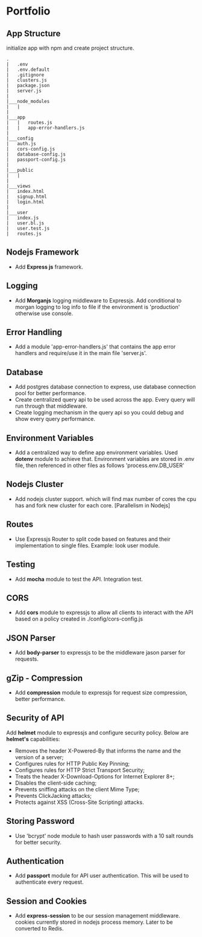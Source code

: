 # Portfolio

## App Structure
initialize app with npm and create project structure.
````
.
|   .env
|   .env.default
|   .gitignore
|   clusters.js
|   package.json
|   server.js
|
|___node_modules
|   |
|
|___app
|   |   routes.js
|   |   app-error-handlers.js
|
|___config
|   auth.js
|   cors-config.js
|   database-config.js
|   passport-config.js
|
|___public
|   |
|
|___views
|   index.html
|   signup.html
|   login.html
|
|___user
|   index.js
|   user.bl.js
|   user.test.js
|   routes.js
````


## Nodejs Framework
* Add **Express js** framework.

## Logging
* Add **Morganjs** logging middleware to Expressjs. Add conditional to morgan logging to log info to file if the environment is 'production' otherwise use console.

## Error Handling
* Add a module 'app-error-handlers.js' that contains the app error handlers and require/use it in the main file 'server.js'.

## Database
* Add postgres database connection to express, use database connection pool for better performance.
* Create centralized query api to be used across the app. Every query will run through that middleware.
* Create logging mechanism in the query api so you could debug and show every query performance.

## Environment Variables
* Add a centralized way to define app environment variables. Used **dotenv** module to achieve that. Environment variables are stored in .env file, then referenced in other files as follows 'process.env.DB_USER'

## Nodejs Cluster
* Add nodejs cluster support. which will find max number of cores the cpu has and fork new cluster for each core. [Parallelism in Nodejs]

## Routes
* Use Expressjs Router to split code based on features and their implementation to single files. Example: look user module.

## Testing
* Add **mocha** module to test the API. Integration test.

## CORS
* Add **cors** module to expressjs to allow all clients to interact with the API based on a policy created in ./config/cors-config.js

## JSON Parser
* Add **body-parser** to expressjs to be the middleware jason parser for requests.

## gZip - Compression
* Add **compression** module to expressjs for request size compression, better performance.

## Security of API
  Add **helmet** module to expressjs and configure security policy. Below are **helmet's** capabilities:

* Removes the header X-Powered-By that informs the name and the version of a server;
* Configures rules for HTTP Public Key Pinning;
* Configures rules for HTTP Strict Transport Security;
* Treats the header X-Download-Options for Internet Explorer 8+;
* Disables the client-side caching;
* Prevents sniffing attacks on the client Mime Type;
* Prevents ClickJacking attacks;
* Protects against XSS (Cross-Site Scripting) attacks.

## Storing Password
* Use 'bcrypt' node module to hash user passwords with a 10 salt rounds for better security.

## Authentication
* Add **passport** module for API user authentication. This will be used to authenticate every request.

## Session and Cookies
* Add **express-session** to be our session management middleware. cookies currently stored in nodejs process memory. Later to be converted to Redis.